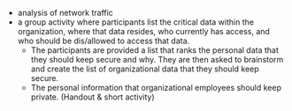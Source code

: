 
  * analysis of network traffic
  * a group activity where participants list the critical data within the organization, where that data resides, who currently has access, and who should be dis/allowed to access that data.
    * The participants are provided a list that ranks the personal data that they should keep secure and why. They are then asked to brainstorm and create the list of organizational data that they should keep secure.
	* The personal information that organizational employees should keep private. (Handout & short activity)

